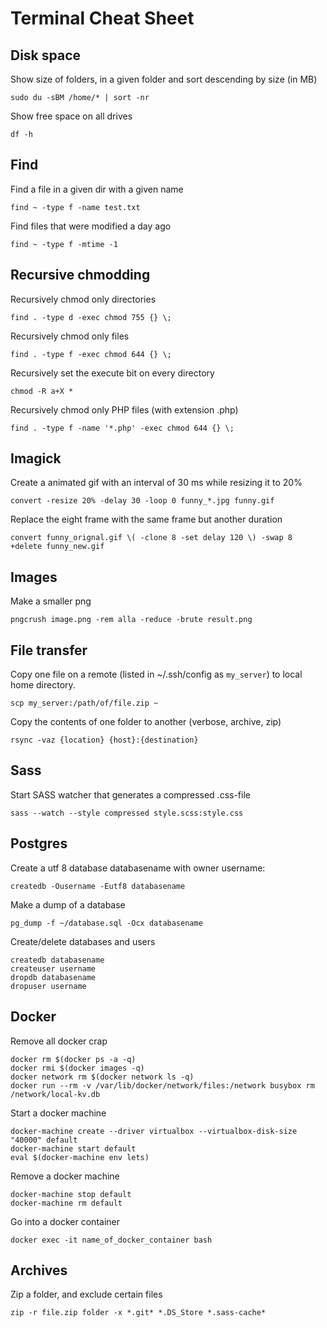 # Terminal Cheat Sheet

## Disk space
Show size of folders, in a given folder and sort descending by size (in MB)

```
sudo du -sBM /home/* | sort -nr
```

Show free space on all drives

```
df -h
```


## Find

Find a file in a given dir with a given name

```
find ~ -type f -name test.txt
```


Find files that were modified a day ago

```
find ~ -type f -mtime -1
```

## Recursive chmodding

Recursively chmod only directories

```
find . -type d -exec chmod 755 {} \;
```

Recursively chmod only files
```
find . -type f -exec chmod 644 {} \;
```

Recursively set the execute bit on every directory

```
chmod -R a+X *
```

Recursively chmod only PHP files (with extension .php)

```
find . -type f -name '*.php' -exec chmod 644 {} \;
```

## Imagick

Create a animated gif with an interval of 30 ms while resizing it to 20%

```
convert -resize 20% -delay 30 -loop 0 funny_*.jpg funny.gif
```

Replace the eight frame with the same frame but another duration
```
convert funny_orignal.gif \( -clone 8 -set delay 120 \) -swap 8 +delete funny_new.gif
```

## Images

Make a smaller png

```
pngcrush image.png -rem alla -reduce -brute result.png
```


## File transfer

Copy one file on a remote (listed in ~/.ssh/config as `my_server`) to local home directory. 

```
scp my_server:/path/of/file.zip ~
```

Copy the contents of one folder to another (verbose, archive, zip)

```
rsync -vaz {location} {host}:{destination}
```

## Sass
Start SASS watcher that generates a compressed .css-file

```
sass --watch --style compressed style.scss:style.css
```

## Postgres

Create a utf 8 database databasename with owner username:
```
createdb -Ousername -Eutf8 databasename
```

Make a dump of a database

```
pg_dump -f ~/database.sql -Ocx databasename
```

Create/delete databases and users

```
createdb databasename
createuser username
dropdb databasename
dropuser username
```

## Docker
Remove all docker crap

```
docker rm $(docker ps -a -q)
docker rmi $(docker images -q)
docker network rm $(docker network ls -q)
docker run --rm -v /var/lib/docker/network/files:/network busybox rm /network/local-kv.db
```

Start a docker machine
```
docker-machine create --driver virtualbox --virtualbox-disk-size "40000" default
docker-machine start default
eval $(docker-machine env lets)
```

Remove a docker machine
```
docker-machine stop default
docker-machine rm default
```

Go into a docker container

```
docker exec -it name_of_docker_container bash
```

## Archives

Zip a folder, and exclude certain files

```
zip -r file.zip folder -x *.git* *.DS_Store *.sass-cache*
```

